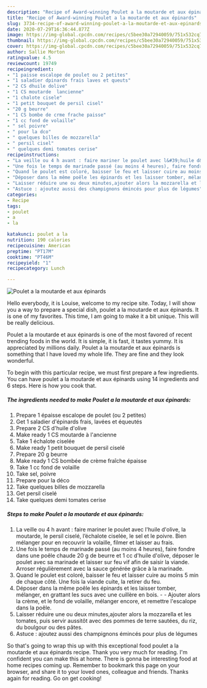 ```yaml
---
description: "Recipe of Award-winning Poulet a la moutarde et aux épinards"
title: "Recipe of Award-winning Poulet a la moutarde et aux épinards"
slug: 3734-recipe-of-award-winning-poulet-a-la-moutarde-et-aux-epinards
date: 2020-07-29T16:36:44.877Z
image: https://img-global.cpcdn.com/recipes/c5bee30a72940059/751x532cq70/poulet-a-la-moutarde-et-aux-epinards-photo-principale-de-la-recette.jpg
thumbnail: https://img-global.cpcdn.com/recipes/c5bee30a72940059/751x532cq70/poulet-a-la-moutarde-et-aux-epinards-photo-principale-de-la-recette.jpg
cover: https://img-global.cpcdn.com/recipes/c5bee30a72940059/751x532cq70/poulet-a-la-moutarde-et-aux-epinards-photo-principale-de-la-recette.jpg
author: Sallie Morton
ratingvalue: 4.5
reviewcount: 19749
recipeingredient:
- "1 paisse escalope de poulet ou 2 petites"
- "1 saladier dpinards frais laves et queuts"
- "2 CS dhuile dolive"
- "1 CS moutarde  lancienne"
- "1 chalote cisele"
- "1 petit bouquet de persil cisel"
- "20 g beurre"
- "1 CS bombe de crme frache paisse"
- "1 cc fond de volaille"
- " sel poivre"
- " pour la dco"
- " quelques billes de mozzarella"
- " persil cisel"
- " quelques demi tomates cerise"
recipeinstructions:
- "La veille ou 4 h avant : faire mariner le poulet avec l&#39;huile d&#39;olive, la moutarde, le persil ciselé, l’échalote ciselée, le sel et le poivre. Bien mélanger pour en recouvrir la volaille, filmer et laisser au frais."
- "Une fois le temps de marinade passé (au moins 4 heures), faire fondre dans une poêle chaude 20 g de beurre et 1 cc d&#39;huile d&#39;olive, déposer le poulet avec sa marinade et laisser sur feu vif afin de saisir la viande. Arroser régulièrement avec la sauce générée grâce à la marinade."
- "Quand le poulet est coloré, baisser le feu et laisser cuire au moins 5 min de chaque côté. Une fois la viande cuite, la retirer du feu."
- "Déposer dans la même poêle les épinards et les laisser tomber, mélanger, en grattant les sucs avec une cuillère en bois.  Ajouter alors la crème, et le fond de volaille, mélanger encore, et remettre l&#39;escalope dans la poêle."
- "Laisser réduire une ou deux minutes,ajouter alors la mozzarella et les tomates, puis servir aussitôt avec des pommes de terre sautées, du riz, du boulgour ou des pâtes."
- "Astuce : ajoutez aussi des champignons émincés pour plus de légumes"
categories:
- Recipe
tags:
- poulet
- a
- la

katakunci: poulet a la 
nutrition: 190 calories
recipecuisine: American
preptime: "PT17M"
cooktime: "PT46M"
recipeyield: "1"
recipecategory: Lunch

---
```



![Poulet a la moutarde et aux épinards](https://img-global.cpcdn.com/recipes/c5bee30a72940059/751x532cq70/poulet-a-la-moutarde-et-aux-epinards-photo-principale-de-la-recette.jpg)

Hello everybody, it is Louise, welcome to my recipe site. Today, I will show you a way to prepare a special dish, poulet a la moutarde et aux épinards. It is one of my favorites. This time, I am going to make it a bit unique. This will be really delicious.

Poulet a la moutarde et aux épinards is one of the most favored of recent trending foods in the world. It is simple, it is fast, it tastes yummy. It is appreciated by millions daily. Poulet a la moutarde et aux épinards is something that I have loved my whole life. They are fine and they look wonderful.




To begin with this particular recipe, we must first prepare a few ingredients. You can have poulet a la moutarde et aux épinards using 14 ingredients and 6 steps. Here is how you cook that.

<!--inarticleads1-->

##### The ingredients needed to make Poulet a la moutarde et aux épinards:

1. Prepare 1 épaisse escalope de poulet (ou 2 petites)
1. Get 1 saladier d&#39;épinards frais, lavées et équeutés
1. Prepare 2 CS d&#39;huile d&#39;olive
1. Make ready 1 CS moutarde à l&#39;ancienne
1. Take 1 échalote ciselée
1. Make ready 1 petit bouquet de persil ciselé
1. Prepare 20 g beurre
1. Make ready 1 CS bombée de crème fraîche épaisse
1. Take 1 cc fond de volaille
1. Take  sel, poivre
1. Prepare  pour la déco
1. Take  quelques billes de mozzarella
1. Get  persil ciselé
1. Take  quelques demi tomates cerise




<!--inarticleads2-->

##### Steps to make Poulet a la moutarde et aux épinards:

1. La veille ou 4 h avant : faire mariner le poulet avec l&#39;huile d&#39;olive, la moutarde, le persil ciselé, l’échalote ciselée, le sel et le poivre. Bien mélanger pour en recouvrir la volaille, filmer et laisser au frais.
1. Une fois le temps de marinade passé (au moins 4 heures), faire fondre dans une poêle chaude 20 g de beurre et 1 cc d&#39;huile d&#39;olive, déposer le poulet avec sa marinade et laisser sur feu vif afin de saisir la viande. Arroser régulièrement avec la sauce générée grâce à la marinade.
1. Quand le poulet est coloré, baisser le feu et laisser cuire au moins 5 min de chaque côté. Une fois la viande cuite, la retirer du feu.
1. Déposer dans la même poêle les épinards et les laisser tomber, mélanger, en grattant les sucs avec une cuillère en bois. -  - Ajouter alors la crème, et le fond de volaille, mélanger encore, et remettre l&#39;escalope dans la poêle.
1. Laisser réduire une ou deux minutes,ajouter alors la mozzarella et les tomates, puis servir aussitôt avec des pommes de terre sautées, du riz, du boulgour ou des pâtes.
1. Astuce : ajoutez aussi des champignons émincés pour plus de légumes




So that's going to wrap this up with this exceptional food poulet a la moutarde et aux épinards recipe. Thank you very much for reading. I'm confident you can make this at home. There is gonna be interesting food at home recipes coming up. Remember to bookmark this page on your browser, and share it to your loved ones, colleague and friends. Thanks again for reading. Go on get cooking!
